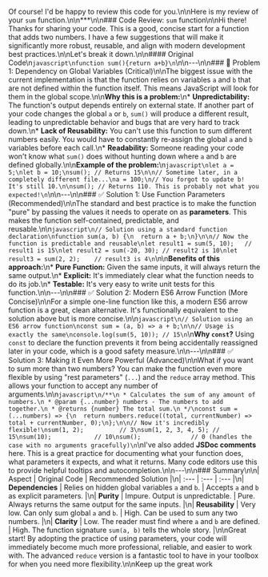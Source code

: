 Of course! I'd be happy to review this code for you.\n\nHere is my review of your `sum` function.\n\n***\n\n### Code Review: `sum` function\n\nHi there! Thanks for sharing your code. This is a good, concise start for a function that adds two numbers. I have a few suggestions that will make it significantly more robust, reusable, and align with modern development best practices.\n\nLet's break it down.\n\n#### Original Code\n```javascript\nfunction sum(){return a+b}\n```\n\n---\n\n### 🚨 Problem 1: Dependency on Global Variables (Critical)\n\nThe biggest issue with the current implementation is that the function relies on variables `a` and `b` that are not defined within the function itself. This means JavaScript will look for them in the global scope.\n\n**Why this is a problem:**\n*   **Unpredictability:** The function's output depends entirely on external state. If another part of your code changes the global `a` or `b`, `sum()` will produce a different result, leading to unpredictable behavior and bugs that are very hard to track down.\n*   **Lack of Reusability:** You can't use this function to sum different numbers easily. You would have to constantly re-assign the global `a` and `b` variables before each call.\n*   **Readability:** Someone reading your code won't know what `sum()` does without hunting down where `a` and `b` are defined globally.\n\n**Example of the problem:**\n```javascript\nlet a = 5;\nlet b = 10;\nsum(); // Returns 15\n\n// Sometime later, in a completely different file...\na = 100;\n// You forgot to update b! It's still 10.\n\nsum(); // Returns 110. This is probably not what you expected!\n```\n\n---\n\n### ✅ Solution 1: Use Function Parameters (Recommended)\n\nThe standard and best practice is to make the function \"pure\" by passing the values it needs to operate on as **parameters**. This makes the function self-contained, predictable, and reusable.\n\n```javascript\n// Solution using a standard function declaration\nfunction sum(a, b) {\n  return a + b;\n}\n\n// Now the function is predictable and reusable\nlet result1 = sum(5, 10);   // result1 is 15\nlet result2 = sum(-20, 30); // result2 is 10\nlet result3 = sum(2, 2);    // result3 is 4\n```\n\n**Benefits of this approach:**\n*   **Pure Function:** Given the same inputs, it will always return the same output.\n*   **Explicit:** It's immediately clear what the function needs to do its job.\n*   **Testable:** It's very easy to write unit tests for this function.\n\n---\n\n### ✅ Solution 2: Modern ES6 Arrow Function (More Concise)\n\nFor a simple one-line function like this, a modern ES6 arrow function is a great, clean alternative. It's functionally equivalent to the solution above but is more concise.\n\n```javascript\n// Solution using an ES6 arrow function\nconst sum = (a, b) => a + b;\n\n// Usage is exactly the same\nconsole.log(sum(5, 10)); // 15\n```\n**Why `const`?** Using `const` to declare the function prevents it from being accidentally reassigned later in your code, which is a good safety measure.\n\n---\n\n### ✅ Solution 3: Making it Even More Powerful (Advanced)\n\nWhat if you want to sum more than two numbers? You can make the function even more flexible by using \"rest parameters\" (`...`) and the `reduce` array method. This allows your function to accept any number of arguments.\n\n```javascript\n/**\n * Calculates the sum of any amount of numbers.\n * @param {...number} numbers - The numbers to add together.\n * @returns {number} The total sum.\n */\nconst sum = (...numbers) => {\n  return numbers.reduce((total, currentNumber) => total + currentNumber, 0);\n};\n\n// Now it's incredibly flexible!\nsum(1, 2);          // 3\nsum(1, 2, 3, 4, 5); // 15\nsum(10);            // 10\nsum();              // 0 (handles the case with no arguments gracefully)\n```\nI've also added **JSDoc comments** here. This is a great practice for documenting what your function does, what parameters it expects, and what it returns. Many code editors use this to provide helpful tooltips and autocompletion.\n\n---\n\n### Summary\n\n| Aspect | Original Code | Recommended Solution |\n| :--- | :--- | :--- |\n| **Dependencies** | Relies on hidden global variables `a` and `b`. | Accepts `a` and `b` as explicit parameters. |\n| **Purity** | Impure. Output is unpredictable. | Pure. Always returns the same output for the same inputs. |\n| **Reusability** | Very low. Can only sum global `a` and `b`. | High. Can be used to sum any two numbers. |\n| **Clarity** | Low. The reader must find where `a` and `b` are defined. | High. The function signature `sum(a, b)` tells the whole story. |\n\nGreat start! By adopting the practice of using parameters, your code will immediately become much more professional, reliable, and easier to work with. The advanced `reduce` version is a fantastic tool to have in your toolbox for when you need more flexibility.\n\nKeep up the great work